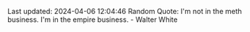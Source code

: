 Last updated: 2024-04-06 12:04:46
Random Quote: I'm not in the meth business. I'm in the empire business. - Walter White